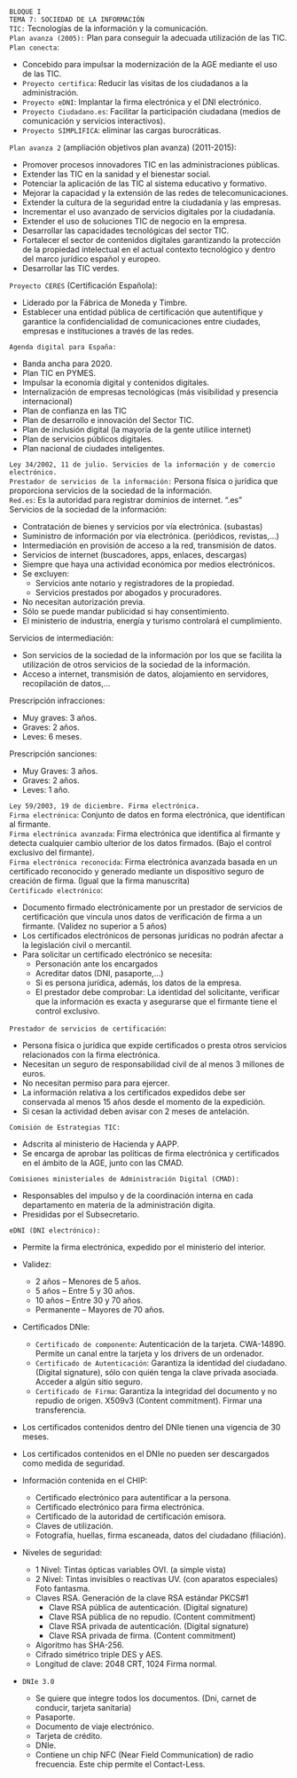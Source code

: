 ``BLOQUE I``  
``TEMA 7: SOCIEDAD DE LA INFORMACIÓN``  
``TIC:`` Tecnologías de la información y la comunicación.  
``Plan avanza (2005):`` Plan para conseguir la adecuada utilización de las TIC.  
``Plan conecta``: 

- Concebido para impulsar la modernización de la AGE mediante el uso de las TIC.  
- ``Proyecto certifica``: Reducir las visitas de los ciudadanos a la administración.  
- ``Proyecto eDNI``: Implantar la firma electrónica y el DNI electrónico.  
- ``Proyecto Ciudadano.es``: Facilitar la participación ciudadana (medios de comunicación y servicios interactivos).  
- ``Proyecto SIMPLIFICA``: eliminar las cargas burocráticas.

``Plan avanza 2`` (ampliación objetivos plan avanza) (2011-2015):

- Promover procesos innovadores TIC en las administraciones públicas.  
- Extender las TIC en la sanidad y el bienestar social.  
- Potenciar la aplicación de las TIC al sistema educativo y formativo.  
- Mejorar la capacidad y la extensión de las redes de telecomunicaciones.  
- Extender la cultura de la seguridad entre la ciudadanía y las empresas.  
- Incrementar el uso avanzado de servicios digitales por la ciudadanía.  
- Extender el uso de soluciones TIC de negocio en la empresa.  
- Desarrollar las capacidades tecnológicas del sector TIC.  
- Fortalecer el sector de contenidos digitales garantizando la protección de la propiedad intelectual en el actual contexto tecnológico y dentro del marco jurídico español y europeo.  
- Desarrollar las TIC verdes.

``Proyecto CERES`` (Certificación Española):

- Liderado por la Fábrica de Moneda y Timbre.  
- Establecer una entidad pública de certificación que autentifique y garantice la confidencialidad de comunicaciones entre ciudades, empresas e instituciones a través de las redes.

``Agenda digital para España:``

- Banda ancha para 2020\.  
- Plan TIC en PYMES.  
- Impulsar la economía digital y contenidos digitales.  
- Internalización de empresas tecnológicas (más visibilidad y presencia internacional)  
- Plan de confianza en las TIC  
- Plan de desarrollo e innovación del Sector TIC.  
- Plan de inclusión digital (la mayoría de la gente utilice internet)  
- Plan de servicios públicos digitales.  
- Plan nacional de ciudades inteligentes.


``Ley 34/2002, 11 de julio. Servicios de la información y de comercio electrónico.``  
``Prestador de servicios de la información:`` Persona física o jurídica que proporciona servicios de la sociedad de la información.  
``Red.es``: Es la autoridad para registrar dominios de internet. “.es”  
Servicios de la sociedad de la información:

- Contratación de bienes y servicios por vía electrónica. (subastas)  
- Suministro de información por vía electrónica. (periódicos, revistas,…)  
- Intermediación en provisión de acceso a la red, transmisión de datos.  
- Servicios de internet (buscadores, apps, enlaces, descargas)  
- Siempre que haya una actividad económica por medios electrónicos.  
- Se excluyen:  
  * Servicios ante notario y registradores de la propiedad.  
  * Servicios prestados por abogados y procuradores.  
- No necesitan autorización previa.  
- Sólo se puede mandar publicidad si hay consentimiento.  
- El ministerio de industria, energía y turismo controlará el cumplimiento.

Servicios de intermediación:

- Son servicios de la sociedad de la información por los que se facilita la utilización de otros servicios de la sociedad de la información.  
- Acceso a internet, transmisión de datos, alojamiento en servidores, recopilación de datos,…

Prescripción infracciones:

- Muy graves: 3 años.  
- Graves: 2 años.  
- Leves: 6 meses.

Prescripción sanciones:

- Muy Graves: 3 años.  
- Graves: 2 años.  
- Leves: 1 año.

``Ley 59/2003, 19 de diciembre. Firma electrónica.``  
``Firma electrónica``: Conjunto de datos en forma electrónica, que identifican al firmante.  
``Firma electrónica avanzada``: Firma electrónica que identifica al firmante y detecta cualquier cambio ulterior de los datos firmados. (Bajo el control exclusivo del firmante).  
``Firma electrónica reconocida``: Firma electrónica avanzada basada en un certificado reconocido y generado mediante un dispositivo seguro de creación de firma. (Igual que la firma manuscrita)  
``Certificado electrónico``: 

- Documento firmado electrónicamente por un prestador de servicios de certificación que vincula unos datos de verificación de firma a un firmante. (Validez no superior a 5 años)  
- Los certificados electrónicos de personas jurídicas no podrán afectar a la legislación civil o mercantil.  
- Para solicitar un certificado electrónico se necesita:  
  * Personación ante los encargados  
  * Acreditar datos (DNI, pasaporte,…)  
  * Si es persona jurídica, además, los datos de la empresa.  
  * El prestador debe comprobar: La identidad del solicitante, verificar que la información es exacta y asegurarse que el firmante tiene el control exclusivo.

``Prestador de servicios de certificación``:

- Persona física o jurídica que expide certificados o presta otros servicios relacionados con la firma electrónica.  
- Necesitan un seguro de responsabilidad civil de al menos 3 millones de euros.  
- No necesitan permiso para para ejercer.  
- La información relativa a los certificados expedidos debe ser conservada al menos 15 años desde el momento de la expedición.  
- Si cesan la actividad deben avisar con 2 meses de antelación.

``Comisión de Estrategias TIC:`` 

- Adscrita al ministerio de Hacienda y AAPP.  
- Se encarga de aprobar las políticas de firma electrónica y certificados en el ámbito de la AGE, junto con las CMAD.

``Comisiones ministeriales de Administración Digital (CMAD):`` 

- Responsables del impulso y de la coordinación interna en cada departamento en materia de la administración digita.  
- Presididas por el Subsecretario.

``eDNI (DNI electrónico):``

- Permite la firma electrónica, expedido por el ministerio del interior.  
- Validez:  
  * 2 años – Menores de 5 años.  
  * 5 años – Entre 5 y 30 años.  
  * 10 años – Entre 30 y 70 años.  
  * Permanente – Mayores de 70 años.  
- Certificados DNIe:  
  * ``Certificado de componente``: Autenticación de la tarjeta. CWA-14890. Permite un canal entre la tarjeta y los drivers de un ordenador.  
  * ``Certificado de Autenticación``: Garantiza la identidad del ciudadano. (Digital signature), sólo con quién tenga la clave privada asociada. Acceder a algún sitio seguro.  
  * ``Certificado de Firma``: Garantiza la integridad del documento y no repudio de origen. X509v3 (Content commitment). Firmar una transferencia.  
- Los certificados contenidos dentro del DNIe tienen una vigencia de 30 meses.  
- Los certificados contenidos en el DNIe no pueden ser descargados como medida de seguridad.  
- Información contenida en el CHIP:  
  * Certificado electrónico para autentificar a la persona.  
  * Certificado electrónico para firma electrónica.  
  * Certificado de la autoridad de certificación emisora.  
  * Claves de utilización.  
  * Fotografía, huellas, firma escaneada, datos del ciudadano (filiación).  
- Niveles de seguridad:  
  * 1 Nivel: Tintas ópticas variables OVI. (a simple vista)  
  * 2 Nivel: Tintas invisibles o reactivas UV. (con aparatos especiales) Foto fantasma.  
  * Claves RSA. Generación de la clave RSA estándar PKCS\#1  
    * Clave RSA pública de autenticación. (Digital signature)  
    * Clave RSA pública de no repudio. (Content commitment)  
    * Clave RSA privada de autenticación. (Digital signature)  
    * Clave RSA privada de firma. (Content commitment)  
  * Algoritmo has SHA-256.  
  * Cifrado simétrico triple DES y AES.  
  * Longitud de clave: 2048 CRT, 1024 Firma normal.  
      
- ``DNIe 3.0``  
  * Se quiere que integre todos los documentos. (Dni, carnet de conducir, tarjeta sanitaria)  
  * Pasaporte.  
  * Documento de viaje electrónico.  
  * Tarjeta de crédito.  
  * DNIe.  
  * Contiene un chip NFC (Near Field Communication) de radio frecuencia. Este chip permite el Contact-Less.